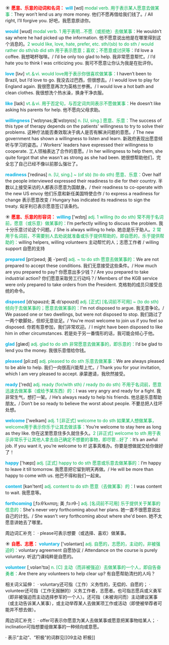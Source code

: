 ☀ <font color="red">**愿意、乐意的动词和名词：**</font>
<font color="sky blue">**will**</font> [wɪl] 
<font color="#00b050">modal verb. 用于表示某人愿意去做某事：</font>They won’t lend us any more money. 他们不愿再借给我们钱了。/ All right, I’ll forgive you. 好吧，我愿意原谅你。

<font color="sky blue">**would**</font> [wʊd] 
<font color="#00b050">modal verb. 1 用于表明…不愿（或拒绝）去做某事：</font>He wouldn’t say where he had picked up the information. 他不愿意说出他是在哪里得到这个消息的。<font color="#00b050">2 would like, love, hate, prefer, etc. sth/(sb) to do sth / would rather do sth/sb did sth 用于表示愿意；喜欢；不愿意或讨厌等：</font>I’d love a coffee. 我想喝杯咖啡。/ I’d be only too glad to help. 我非常愿意帮忙。/ I’d hate you to think I was criticizing you. 我可不愿意让你认为我是在批评你。

<font color="sky blue">**love**</font> [lʌv] 
<font color="#00b050">vt.＆vi. would love用于表示你很喜欢做某事：</font>I haven’t been to Brazil, but I’d love to go. 我没去过巴西，但很想去。/ I would love to play for England again. 我很愿意再次为英格兰参赛。/ I would love a hot bath and clean clothes. 我很想洗个热水澡，换身干净衣服。

<font color="sky blue">**like**</font> [laɪk] 
<font color="#00b050">vt.＆vi. 用于否定句，与否定词共同表示不愿做某事：</font>He doesn’t like asking his parents for help. 他不愿向父母求助。
                      
<font color="sky blue">**willingness**</font> ['wɪlɪŋnəs;美ˈwɪlɪŋnɪs]
<font color="#00b050">n. [U, sing.] 愿意、乐意：</font>The success of this type of therapy depends on the patients' willingness to try to solve their problems. 这种疗法能否奏效取决于病人是否有解决问题的意愿。/ The new government has shown a willingness to listen and learn. 新政府表现出愿意倾听与学习的姿态。/ Workers' leaders have expressed their willingness to cooperate. 工人领袖表达了合作的意愿。/ In her willingness to help them, she quite forgot that she wasn't as strong as she had been. 她很想帮助他们，完全忘了自己已经不像以前那么强壮了。

<font color="sky blue">**readiness**</font> [ˈredinəs]
<font color="#00b050">n. [U, sing.] ~ (of sb) (to do sth) 愿意、乐意：</font>Over half the people interviewed expressed their readiness to die for their country. 半数以上接受采访的人都表示愿意为国献身。/ their readiness to co-operate with the new US envoy 他们乐意和新任美国特使合作 / to express a readiness for change 表示愿意改变 / Hungary has indicated its readiness to sign the treaty. 匈牙利已表示愿意签订该条约。

☀ <font color="red">**愿意、乐意的形容词：**</font>
<font color="sky blue">**willing**</font> ['wɪlɪŋ] 
<font color="#00b050">adj. 1 willing (to do sth) 常不用于名词前，愿意（或乐意）做某事的：</font>I’m perfectly willing to discuss the problem. 我十分乐意讨论这个问题。/ She is always willing to help. 她总是乐于助人。<font color="#00b050">2 常用于名词前，不需要别人去劝说就准备或乐于提供帮助的，即自愿的，乐于提供帮助的：</font>willing helpers, willing volunteers 主动帮忙的人；志愿工作者 / willing support 自愿的支持
           
<font color="sky blue">**prepared**</font> [prɪˈpeəd; 美 -ˈperd]
<font color="#00b050">adj. ~ to do sth 愿意去做某事的：</font>We are not prepared to accept these conditions. 我们无意接受这些条件。/ How much are you prepared to pay? 你愿意出多少钱？/ Are you prepared to take industrial action? 你们愿意采取劳工行动吗？/ Members of the KGB service were only prepared to take orders from the President. 克格勃的成员只接受总统的命令。
           
<font color="sky blue">**disposed**</font> [dɪˈspəʊzd; 美 dɪˈspoʊzd]
<font color="#00b050">adj. [正式] [名词前不可用] ~ (to do sth) 倾向于去做某事的；愿意去做某事的：</font>I'm not disposed to argue. 我无意争论。/ We passed one or two dwellings, but were not disposed to stop. 我们路过了一两个歇脚处，但却无意驻足。/ You're most welcome to join us if you feel so disposed. 你若有意参加，我们非常欢迎。/ I might have been disposed to like him in other circumstances. 若是处于另一番情形的话，我可能会倾心于他。

<font color="sky blue">**glad**</font> [ɡlæd] 
<font color="#00b050">adj. glad to do sth 非常愿意去做某事的，即乐意的：</font>I’d be glad to lend you the money. 我很乐意借给你钱。

<font color="sky blue">**pleased**</font> [pli:zd] 
<font color="#00b050">adj. pleased to do sth 乐意去做某事：</font>We are always pleased to be able to help. 我们一向很高兴能帮上忙。/ Thank you for your invitation, which I am very pleased to accept. 承蒙邀请，我欣然接受。

<font color="sky blue">**ready**</font> ['redɪ] 
<font color="#00b050">adj. ready (for/with sth) / ready (to do sth) 不用于名词前，愿意迅速去做某事（或给予某东西）的：</font>I was very angry and ready for a fight. 我非常生气，想打一架。/ He’s always ready to help his friends. 他总是乐意帮助朋友。/ Don’t be so ready to believe the worst about people. 不要总把人往坏处想。

<font color="sky blue">**welcome**</font> ['welkəm] 
<font color="#00b050">adj. 1 [非正式] welcome to do sth 如果某人想做某事，welcome用于表示你乐于让其去做该事：</font>You’re welcome to stay here as long as they like. 你在这里愿意住多久就住多久。<font color="#00b050">2 [非正式] welcome to sth 用于表示非常乐于让其他人拿去自己确定不想要的事物，即尽管…好了：</font>It’s an awful job. If you want it, you’re welcome to it! 这事真难办。你要是想做就交给你做好了！

<font color="sky blue">**happy**</font> ['hæpɪ] 
<font color="#00b050">adj. [正式] happy to do sth 愿意或乐意去做某事的：</font>I’m happy to leave it till tomorrow. 我愿意把它留到明天再做。/ He will be more than happy to come with us. 他巴不得和我们一起来。

<font color="sky blue">**content**</font> [kən'tent] 
<font color="#00b050">adj. content to do sth 愿意（去做某事）的：</font>I was content to wait. 我愿意等。
           
<font color="sky blue">**forthcoming**</font> [ˌfɔ:θˈkʌmɪŋ; 美 ˌfɔ:rθ-]
<font color="#00b050">adj. [名词前不可用] 乐于提供关于某事的信息的：</font>She's never very forthcoming about her plans. 她一直不很愿意说出自己的计划。/ She wasn't very forthcoming about where she'd been. 她不太愿意讲她去了哪里。

周边词汇补充：
· please可表示想要（或选择、喜欢）做某事。

☀ <font color="red">**自愿、志愿：**</font>
<font color="sky blue">**voluntary**</font> ['vɒləntərɪ] 
<font color="#00b050">adj. 自愿的，志愿的，主动的，非被强迫的：</font>voluntary agreement 自愿协议 / Attendance on the course is purely voluntary. 听这门课纯粹是自愿的。

<font color="sky blue">**volunteer**</font> [͵vɒlən'tɪə] 
<font color="#00b050">n. [C] 主动（而非被强迫）去做某事的一个人，即自告奋勇者：</font>Are there any volunteers to help clear up? 有自愿帮助清扫的人吗？

相关词义延伸：
· voluntary还可指（工作）义务性的，无偿的、自愿的；
· volunteer还可指（工作无报酬的）义务工作者，志愿者。也可指志愿兵或义勇军（即非被强迫而主动选择参军的一个人）。还可指（未被询问而）主动建议某事（或主动告诉某人某事），或主动举荐某人去做某项工作或活动（即使被举荐者可能并不想去做）。

周边词汇补充：
· offer可表示你愿意为某人去做某事或愿意把某事物给某人；
· inclination可指想要组做某事的一种倾向或意愿。

· 表示“主动”、“积极”的词群见[[09主动 积极]]
